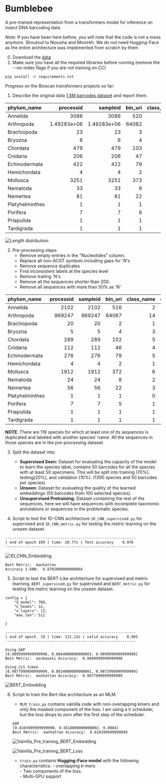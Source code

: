 # Bumblebee

A pre-trained representation from a transformers model for inference on insect DNA barcoding data.

*Note*: If you have been here before, you will note that the code is not a mess anymore. Shoutout to Niousha and Monireh. We do not need Hugging-Face as the entire architecture was implemented from scratch by them

0. Download the [data](https://vault.cs.uwaterloo.ca/s/YojSrfn7n2iLfa9)
1. Make sure you have all the required libraries before running (remove the --no-index flags if you are not training on CC)

```
pip install -r requirements.txt
```

Progress on the Bioscan transformers projects so far:

1. Describe the original data [1.5M barcodes dataset](https://www.nature.com/articles/s41597-019-0320-2#Sec22) and report them.  

| phylum_name     |      processid |       sampleid |   bin_uri |   class_name |   order_name |   family_name |   genus_name |   species_name |    nucleotides |
|:----------------|---------------:|---------------:|----------:|-------------:|-------------:|--------------:|-------------:|---------------:|---------------:|
| Annelida        | 3086           | 3086           |       520 |            2 |           17 |            49 |          152 |            335 | 2121           |
| Arthropoda      |    1.49283e+06 |    1.49283e+06 |     64082 |           15 |           68 |           933 |         6246 |          16733 |    1.06563e+06 |
| Brachiopoda     |   23           |   23           |         3 |            1 |            2 |             2 |            2 |              3 |   20           |
| Bryozoa         |    6           |    6           |         4 |            4 |            4 |             4 |            3 |              3 |    5           |
| Chordata        |  479           |  479           |       103 |            5 |           19 |            38 |           68 |             90 |  290           |
| Cnidaria        |  206           |  206           |        47 |            4 |           11 |            25 |           26 |             25 |  113           |
| Echinodermata   |  422           |  422           |        79 |            5 |           17 |            26 |           43 |             74 |  276           |
| Hemichordata    |    4           |    4           |         2 |            1 |            1 |             1 |            2 |              2 |    4           |
| Mollusca        | 3251           | 3251           |       373 |            7 |           31 |            98 |          163 |            272 | 1931           |
| Nematoda        |   33           |   33           |         9 |            2 |            5 |            11 |            6 |              3 |   24           |
| Nemertea        |   81           |   81           |        22 |            4 |            3 |             6 |            6 |              6 |   56           |
| Platyhelminthes |    1           |    1           |         1 |            1 |            1 |             1 |            1 |              1 |    1           |
| Porifera        |    7           |    7           |         6 |            1 |            3 |             4 |            5 |              4 |    7           |
| Priapulida      |    1           |    1           |         1 |            1 |            1 |             1 |            1 |              1 |    1           |
| Tardigrada      |    1           |    1           |         1 |            1 |            1 |             1 |            1 |              1 |    1           |

![Length distribution](Figures/original_length_distribution.png)

2.  Pre-processing steps:
    * Remove empty entries in the "Nucleotides" column.
    * Replace all non-ACGT symbols including gaps for 'N's
    * Remove sequence duplicates
    * Find inconsistent labels at the species level
    * Remove trailing 'N's 
    * Remove all the sequences shorter than 200.
    * Remove all sequences with more than 50% as 'N'


| phylum_name     |   processid |   sampleid |   bin_uri |   class_name |   order_name |   family_name |   genus_name |   species_name |   nucleotides |   sequence_len |
|:----------------|------------:|-----------:|----------:|-------------:|-------------:|--------------:|-------------:|---------------:|--------------:|---------------:|
| Annelida        |        2102 |       2102 |       516 |            2 |           16 |            48 |          150 |            329 |          2102 |             52 |
| Arthropoda      |      969247 |     969247 |     64067 |           14 |           67 |           932 |         6244 |          16661 |        969247 |            421 |
| Brachiopoda     |          20 |         20 |         2 |            1 |            2 |             2 |            2 |              2 |            20 |              4 |
| Bryozoa         |           5 |          5 |         4 |            3 |            3 |             3 |            2 |              2 |             5 |              4 |
| Chordata        |         289 |        289 |       102 |            5 |           18 |            37 |           67 |             89 |           289 |              9 |
| Cnidaria        |         112 |        112 |        46 |            4 |           10 |            24 |           25 |             24 |           112 |              9 |
| Echinodermata   |         276 |        276 |        79 |            5 |           17 |            26 |           43 |             74 |           276 |             13 |
| Hemichordata    |           4 |          4 |         2 |            1 |            1 |             1 |            2 |              1 |             4 |              2 |
| Mollusca        |        1912 |       1912 |       372 |            6 |           30 |            97 |          162 |            271 |          1912 |             71 |
| Nematoda        |          24 |         24 |         8 |            2 |            5 |            10 |            5 |              2 |            24 |              4 |
| Nemertea        |          56 |         56 |        22 |            3 |            2 |             5 |            5 |              5 |            56 |              4 |
| Platyhelminthes |           1 |          1 |         1 |            0 |            0 |             0 |            0 |              0 |             1 |              1 |
| Porifera        |           7 |          7 |         5 |            1 |            3 |             4 |            4 |              3 |             7 |              2 |
| Priapulida      |           1 |          1 |         1 |            1 |            1 |             1 |            1 |              1 |             1 |              1 |
| Tardigrada      |           1 |          1 |         1 |            1 |            1 |             1 |            0 |              0 |             1 |              1 |

**NOTE**: There are 119 species for which at least one of its sequences is duplicated and labeled with another species' name. All the sequences in those species are in the pre-processing dataset.

3. Split the dataset into:
    * **Supervised Seen:** Dataset for evaluating the capacity of the model to learn the species label, contains 50 barcodes for all the species with at least 50 specimens. This will be split into training (70%), testing(20%), and validation (10%). (1390 species and 50 barcodes per species)
    * **Unseen**: Dataset for evaluating the quality of the learned embeddings (50 barcodes from 100 selected species).
    * **Unsupervised Pretraining:** Dataset containing the rest of the sequences, here we will have sequences with incomplete taxonomic annotations or sequences in the problematic species. 

4. Script to test the 1D-CNN architecture `1D_CNN_supervised.py` for supervised and `1D_CNN_metric.py` for testing the metric learning on the unseen dataset.

```console
-----------------------------------------------------------
| end of epoch 199 | time: 20.77s | Test accuracy    0.976 
-----------------------------------------------------------
```

![1D_CNN_Embedding](Figures/1D_CNN_embeddings.png)

```console
Best Metric:  manhattan 
Accuracy 1-kNN:  0.8702000000000004
```

5. Script to test the BERT-Like architecture for supervised and metric learning. `BERT_supervised.py` for supervised and `BERT_metric.py` for testing the metric learning on the unseen dataset.

```console
config = {
    "d_model": 768,
    "n_heads": 12,
    "n_layers": 12,
    "max_len": 512

}

-----------------------------------------------------------
| end of epoch  19 | time: 131.13s | valid accuracy    0.965 
-----------------------------------------------------------
```

```
Using GAP
[0.9895999999999998, 0.8664000000000003, 0.9899999999999998]
Best Metric:  minkowski Accuracy:  0.9899999999999998

Using CLS token
[0.9877999999999999, 0.8834000000000001, 0.9873999999999999]
Best Metric:  manhattan Accuracy:  0.9877999999999999

```
![BERT_Embedding](Figures/BERT_CLS_embeddings.png)


6. Script to train the Bert-like architecture as an MLM. 
    + `MLM_train.py` contains vainilla code with non-overlapping kmers and only the masked component of the loss. I am using a lr scheduler, but the loss drops to zero after the first step of the scheduler. 

    ```
    GAP
    [0.8103999999999998, 0.5618000000000002, 0.8084]
    Best Metric:  manhattan Accuracy:  0.810399999999999
    ```

    ![Vainilla_Pre_training_BERT_Embedding](Figures/Pre_Training_BERT_GAP_embeddings.png)

    ![Vainilla_Pre_training_BERT_Loss](Figures/Pre_Training_Loss_MLM.png)

    + `train.py` contains **Hugging-Face model** with the following characteristics:
            - overlapping k-mers  
            - Two components of the loss.  
            - Multi-GPU support   
        

